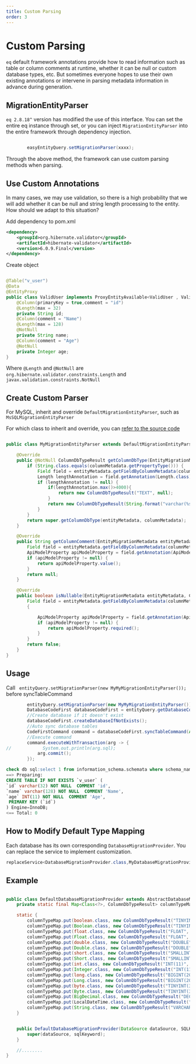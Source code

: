 ```yaml
---
title: Custom Parsing
order: 3
---
```


# Custom Parsing
`eq` default framework annotations provide how to read information such as table or column comments at runtime, whether it can be null or custom database types, etc. But sometimes everyone hopes to use their own existing annotations or intervene in parsing metadata information in advance during generation.

## MigrationEntityParser
`eq 2.8.18^` version has modified the use of this interface. You can set the entire eq instance through set, or you can inject `MigrationEntityParser` into the entire framework through dependency injection.
```java

        easyEntityQuery.setMigrationParser(xxxx);
```
Through the above method, the framework can use custom parsing methods when parsing.


## Use Custom Annotations
In many cases, we may use validation, so there is a high probability that we will add whether it can be null and string length processing to the entity. How should we adapt to this situation?

Add dependency to pom.xml
```xml
<dependency>
    <groupId>org.hibernate.validator</groupId>
    <artifactId>hibernate-validator</artifactId>
    <version>6.0.9.Final</version>
</dependency>
```
Create object
```java

@Table("v_user")
@Data
@EntityProxy
public class ValidUser implements ProxyEntityAvailable<ValidUser , ValidUserProxy> {
    @Column(primaryKey = true,comment = "id")
    @Length(max = 32)
    private String id;
    @Column(comment = "Name")
    @Length(max = 128)
    @NotNull
    private String name;
    @Column(comment = "Age")
    @NotNull
    private Integer age;
}
```
Where `@Length` and `@NotNull` are `org.hibernate.validator.constraints.Length` and `javax.validation.constraints.NotNull`

## Create Custom Parser
For MySQL, inherit and override `DefaultMigrationEntityParser`, such as `MsSQLMigrationEntityParser`

For which class to inherit and override, you can [refer to the source code](https://github.com/dromara/easy-query/blob/main/sql-db-support/sql-mssql/src/main/java/com/easy/query/mssql/migration/MsSQLMigrationEntityParser.java)
```java

public class MyMigrationEntityParser extends DefaultMigrationEntityParser {

    @Override
    public @NotNull ColumnDbTypeResult getColumnDbType(EntityMigrationMetadata entityMetadata, ColumnMetadata columnMetadata) {
        if (String.class.equals(columnMetadata.getPropertyType())) {
            Field field = entityMetadata.getFieldByColumnMetadata(columnMetadata);
            Length lengthAnnotation = field.getAnnotation(Length.class);
            if (lengthAnnotation != null) {
                if(lengthAnnotation.max()>4000){
                    return new ColumnDbTypeResult("TEXT", null);
                }
                return new ColumnDbTypeResult(String.format("varchar(%s)", lengthAnnotation.max()), null);
            }
        }
        return super.getColumnDbType(entityMetadata, columnMetadata);
    }

    @Override
    public String getColumnComment(EntityMigrationMetadata entityMetadata, ColumnMetadata columnMetadata) {
        Field field = entityMetadata.getFieldByColumnMetadata(columnMetadata);
        ApiModelProperty apiModelProperty = field.getAnnotation(ApiModelProperty.class);
        if (apiModelProperty != null) {
            return apiModelProperty.value();
        }
        return null;
    }

    @Override
    public boolean isNullable(EntityMigrationMetadata entityMetadata, ColumnMetadata columnMetadata) {
        Field field = entityMetadata.getFieldByColumnMetadata(columnMetadata);
        {

            ApiModelProperty apiModelProperty = field.getAnnotation(ApiModelProperty.class);
            if (apiModelProperty != null) {
                return apiModelProperty.required();
            }
        }
        return false;
    }
}

```

## Usage
Call ` entityQuery.setMigrationParser(new MyMyMigrationEntityParser());` before syncTableCommand
```java
        entityQuery.setMigrationParser(new MyMyMigrationEntityParser());
        DatabaseCodeFirst databaseCodeFirst = entityQuery.getDatabaseCodeFirst();
        //Create database if it doesn't exist
        databaseCodeFirst.createDatabaseIfNotExists();
        //Auto sync database tables
        CodeFirstCommand command = databaseCodeFirst.syncTableCommand(Arrays.asList(Company.class, SysUser.class, ValidUser.class));
        //Execute command
        command.executeWithTransaction(arg -> {
//            System.out.println(arg.sql);
            arg.commit();
        });
```

```sql
check db sql:select 1 from information_schema.schemata where schema_name='eq_db'
==> Preparing: 
CREATE TABLE IF NOT EXISTS `v_user` ( 
`id` varchar(32) NOT NULL  COMMENT 'id',
`name` varchar(128) NOT NULL  COMMENT 'Name',
`age` INT(11) NOT NULL  COMMENT 'Age', 
 PRIMARY KEY (`id`)
) Engine=InnoDB;
<== Total: 0
```

## How to Modify Default Type Mapping
Each database has its own corresponding `DatabaseMigrationProvider`. You can replace the service to implement customization.
```java
replaceService<DatabaseMigrationProvider.class,MyDatabaseMigrationProvider.class>()
```


## Example
```java

public class DefaultDatabaseMigrationProvider extends AbstractDatabaseMigrationProvider {
    private static final Map<Class<?>, ColumnDbTypeResult> columnTypeMap = new HashMap<>();

    static {
        columnTypeMap.put(boolean.class, new ColumnDbTypeResult("TINYINT(1)", false));
        columnTypeMap.put(Boolean.class, new ColumnDbTypeResult("TINYINT(1)", null));
        columnTypeMap.put(float.class, new ColumnDbTypeResult("FLOAT", 0f));
        columnTypeMap.put(Float.class, new ColumnDbTypeResult("FLOAT", null));
        columnTypeMap.put(double.class, new ColumnDbTypeResult("DOUBLE", 0d));
        columnTypeMap.put(Double.class, new ColumnDbTypeResult("DOUBLE", null));
        columnTypeMap.put(short.class, new ColumnDbTypeResult("SMALLINT(6)", 0));
        columnTypeMap.put(Short.class, new ColumnDbTypeResult("SMALLINT(6)", null));
        columnTypeMap.put(int.class, new ColumnDbTypeResult("INT(11)", 0));
        columnTypeMap.put(Integer.class, new ColumnDbTypeResult("INT(11)", null));
        columnTypeMap.put(long.class, new ColumnDbTypeResult("BIGINT(20)", 0L));
        columnTypeMap.put(Long.class, new ColumnDbTypeResult("BIGINT(20)", null));
        columnTypeMap.put(byte.class, new ColumnDbTypeResult("TINYINT(3)", 0));
        columnTypeMap.put(Byte.class, new ColumnDbTypeResult("TINYINT(3)", null));
        columnTypeMap.put(BigDecimal.class, new ColumnDbTypeResult("DECIMAL(16,2)", null));
        columnTypeMap.put(LocalDateTime.class, new ColumnDbTypeResult("DATETIME(3)", null));
        columnTypeMap.put(String.class, new ColumnDbTypeResult("VARCHAR(255)", ""));
    }


    public DefaultDatabaseMigrationProvider(DataSource dataSource, SQLKeyword sqlKeyword) {
        super(dataSource, sqlKeyword);
    }

    //........
}

```

